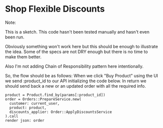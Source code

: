 # Shop Flexible Discounts

Note:

This is a sketch.
This code hasn't been tested manually and hasn't even been run.

Obviously something won't work here but this should be enough
to illustrate the idea. Some of the specs are not DRY enough
but there is no time to make them better.

Also I'm not adding Chain of Responsibility pattern here intentionally.

So, the flow should be as follows:
When we click "Buy Product" using the UI we send :product_id to our API
initializing the code below. In return we should send back a new or an
updated order with all the required info.

```
product = Product.find_by(params[:product_id])
order = Orders::PrepareService.new(
  customer: current_user,
  product: product,
  discounts_applier: Order::ApplyDiscountsService
).call
render json: order
```
